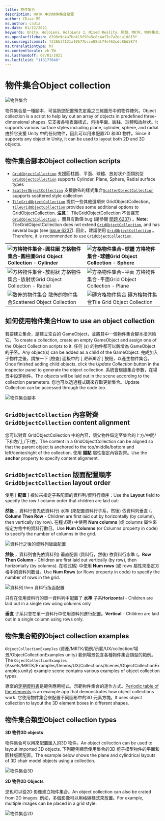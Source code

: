 ```yaml
---
title: 物件集合
description: MRTK 中的物件集合總覽
author: CDiaz-MS
ms.author: cadia
ms.date: 01/12/2021
keywords: Unity、HoloLens、HoloLens 2、Mixed Reality、開發、MRTK、物件集合、
ms.openlocfilehash: 8390e9c4a7bd419f99a5c8c4af7e7a2eca1d8f3f
ms.sourcegitcommit: f338b1f121a10577bcce08a174e462cdc86d5874
ms.translationtype: MT
ms.contentlocale: zh-TW
ms.lasthandoff: 07/01/2021
ms.locfileid: "113177048"
---
```

# <a name="object-collection"></a><span data-ttu-id="497e9-104">物件集合</span><span class="sxs-lookup"><span data-stu-id="497e9-104">Object collection</span></span>

![物件集合](../images/object-collection/MRTK_ObjectCollection_Main.jpg)

<span data-ttu-id="497e9-106">物件集合是一種腳本，可協助您配置預先定義之三維圖形中的物件陣列。</span><span class="sxs-lookup"><span data-stu-id="497e9-106">Object collection is a script to help lay out an array of objects in predefined three-dimensional shapes.</span></span> <span data-ttu-id="497e9-107">它支援各種表面樣式，包括平面、圓柱、球體和放射狀。</span><span class="sxs-lookup"><span data-stu-id="497e9-107">It supports various surface styles including plane, cylinder, sphere, and radial.</span></span> <span data-ttu-id="497e9-108">由於它支援 Unity 中的任何物件，因此可以用來配置2D 和3D 物件。</span><span class="sxs-lookup"><span data-stu-id="497e9-108">Since it supports any object in Unity, it can be used to layout both 2D and 3D objects.</span></span>

## <a name="object-collection-scripts"></a><span data-ttu-id="497e9-109">物件集合腳本</span><span class="sxs-lookup"><span data-stu-id="497e9-109">Object collection scripts</span></span>

- <span data-ttu-id="497e9-110">[`GridObjectCollection`](xref:Microsoft.MixedReality.Toolkit.Utilities.GridObjectCollection) 支援圓柱圖、平面、球體、放射狀介面類別型</span><span class="sxs-lookup"><span data-stu-id="497e9-110">[`GridObjectCollection`](xref:Microsoft.MixedReality.Toolkit.Utilities.GridObjectCollection) supports Cylinder, Plane, Sphere, Radial surface types</span></span>
- <span data-ttu-id="497e9-111">[`ScatterObjectCollection`](xref:Microsoft.MixedReality.Toolkit.Utilities.ScatterObjectCollection) 支援散佈的樣式集合</span><span class="sxs-lookup"><span data-stu-id="497e9-111">[`ScatterObjectCollection`](xref:Microsoft.MixedReality.Toolkit.Utilities.ScatterObjectCollection) supports scattered style collection</span></span>  
- <span data-ttu-id="497e9-112">[`TileGridObjectCollection`](xref:Microsoft.MixedReality.Toolkit.Utilities.TileGridObjectCollection) 提供一些其他選項來 GridObjectCollection。</span><span class="sxs-lookup"><span data-stu-id="497e9-112">[`TileGridObjectCollection`](xref:Microsoft.MixedReality.Toolkit.Utilities.TileGridObjectCollection) provides some additional options to GridObjectCollection.</span></span> <span data-ttu-id="497e9-113">**注意：** TileGridObjectCollection 不會擴充 [`GridObjectCollection`](xref:Microsoft.MixedReality.Toolkit.Utilities.GridObjectCollection) ，而且有數個 bug (請參閱 [問題 6237](https://github.com/microsoft/MixedRealityToolkit-Unity/issues/6237)) 。</span><span class="sxs-lookup"><span data-stu-id="497e9-113">**Note:** TileGridObjectCollection does not extend [`GridObjectCollection`](xref:Microsoft.MixedReality.Toolkit.Utilities.GridObjectCollection), and has several bugs (see [issue 6237](https://github.com/microsoft/MixedRealityToolkit-Unity/issues/6237)).</span></span> <span data-ttu-id="497e9-114">因此，建議使用 [`GridObjectCollection`](xref:Microsoft.MixedReality.Toolkit.Utilities.GridObjectCollection) 。</span><span class="sxs-lookup"><span data-stu-id="497e9-114">Therefore, it is recommended to use [`GridObjectCollection`](xref:Microsoft.MixedReality.Toolkit.Utilities.GridObjectCollection).</span></span>

|![方格物件集合-圓柱圖](../images/object-collection/MRTK_ObjectCollectionCylinder.png) <span data-ttu-id="497e9-116">方格物件集合-圓柱圖</span><span class="sxs-lookup"><span data-stu-id="497e9-116">Grid Object Collection - Cylinder</span></span> | ![方格物件集合-球體](../images/object-collection/MRTK_ObjectCollectionSphere.png) <span data-ttu-id="497e9-118">方格物件集合-球體</span><span class="sxs-lookup"><span data-stu-id="497e9-118">Grid Object Collection - Sphere</span></span> |
|:--- | :--- |
|![方格物件集合-放射狀](../images/object-collection/MRTK_ObjectCollectionRadial.png) <span data-ttu-id="497e9-120">方格物件集合-放射狀</span><span class="sxs-lookup"><span data-stu-id="497e9-120">Grid Object Collection - Radial</span></span> | ![方格物件集合-平面](../images/object-collection/MRTK_ObjectCollectionPlane.png) <span data-ttu-id="497e9-122">方格物件集合-平面</span><span class="sxs-lookup"><span data-stu-id="497e9-122">Grid Object Collection - Plane</span></span> |
|![散佈的物件集合](../images/object-collection/MRTK_ObjectCollectionScattered.png) <span data-ttu-id="497e9-124">散佈的物件集合</span><span class="sxs-lookup"><span data-stu-id="497e9-124">Scattered Object Collection</span></span> | ![磚方格物件集合](../images/object-collection/MRTK_ObjectCollectionTileGrid.png) <span data-ttu-id="497e9-126">磚方格物件集合</span><span class="sxs-lookup"><span data-stu-id="497e9-126">Tile Grid Object Collection</span></span> |

## <a name="how-to-use-an-object-collection"></a><span data-ttu-id="497e9-127">如何使用物件集合</span><span class="sxs-lookup"><span data-stu-id="497e9-127">How to use an object collection</span></span>

<span data-ttu-id="497e9-128">若要建立集合，請建立空白的 GameObject，並將其中一個物件集合腳本指派給它。</span><span class="sxs-lookup"><span data-stu-id="497e9-128">To create a collection, create an empty GameObject and assign one of the Object Collection scripts to it.</span></span> <span data-ttu-id="497e9-129">任何 (s) 的物件都可以新增為 GameObject 的子系。</span><span class="sxs-lookup"><span data-stu-id="497e9-129">Any object(s) can be added as a child of the GameObject.</span></span> <span data-ttu-id="497e9-130">完成加入子物件之後，請按一下 [檢查] 面板中的 [ *更新集合* ] 按鈕，以產生物件集合。</span><span class="sxs-lookup"><span data-stu-id="497e9-130">Once finished adding child objects, click the *Update Collection* button in the inspector panel to generate the object collection.</span></span> <span data-ttu-id="497e9-131">系統會根據集合參數，在場景中設定物件。</span><span class="sxs-lookup"><span data-stu-id="497e9-131">The objects will be laid out in the scene according to the collection parameters.</span></span> <span data-ttu-id="497e9-132">您也可以透過程式碼來存取更新集合。</span><span class="sxs-lookup"><span data-stu-id="497e9-132">Update Collection can be accessed through the code too.</span></span>

![物件集合腳本](../images/object-collection/MRTK_ObjectCollectionScript.png)

## <a name="gridobjectcollection-content-alignment"></a><span data-ttu-id="497e9-134">`GridObjectCollection` 內容對齊</span><span class="sxs-lookup"><span data-stu-id="497e9-134">`GridObjectCollection` content alignment</span></span>

<span data-ttu-id="497e9-135">您可以對齊 GridObjectCollection 中的內容，讓父物件錨定至集合的上方/中間/下和左/上/下/右。</span><span class="sxs-lookup"><span data-stu-id="497e9-135">The content in a GridObjectCollection can be aligned so that the parent object is anchored to the top/middle/bottom and left/center/right of the collection.</span></span> <span data-ttu-id="497e9-136">使用 **錨點** 屬性指定內容對齊。</span><span class="sxs-lookup"><span data-stu-id="497e9-136">Use the **anchor** property to specify content alignment.</span></span>

## <a name="gridobjectcollection-layout-order"></a><span data-ttu-id="497e9-137">`GridObjectCollection` 版面配置順序</span><span class="sxs-lookup"><span data-stu-id="497e9-137">`GridObjectCollection` layout order</span></span>

<span data-ttu-id="497e9-138">使用 [ **配置** ] 欄位來指定子系配置的資料列/資料行順序：</span><span class="sxs-lookup"><span data-stu-id="497e9-138">Use the **Layout** field to specify the row / column order that children are laid out:</span></span>

<span data-ttu-id="497e9-139">**然後** ，資料行會先依資料行) 水準 (來配置資料行子系，然後) 依資料列垂直 (。</span><span class="sxs-lookup"><span data-stu-id="497e9-139">**Column Then Row** - Children are first laid out by horizontally (by column), then vertically (by row).</span></span> <span data-ttu-id="497e9-140">在程式碼) 中使用 **Num columns** (或 columns 屬性來指定方格中的資料行數目。</span><span class="sxs-lookup"><span data-stu-id="497e9-140">Use **Num Columns** (or Columns property in code) to specify the number of columns in the grid.</span></span>

![資料行之後的資料列版面配置](../images/object-collection/MRTK_ColumnThenRow.png)

<span data-ttu-id="497e9-142">**然後** ，資料列會先依資料列) 垂直配置 (資料行，然後) 依資料行水準 (。</span><span class="sxs-lookup"><span data-stu-id="497e9-142">**Row Then Column** - Children are first laid out vertically (by row), then horizontally (by columns).</span></span> <span data-ttu-id="497e9-143">在程式碼) 中使用 **Num rows** (或 rows 屬性來指定方格中的資料列數目。</span><span class="sxs-lookup"><span data-stu-id="497e9-143">Use **Num Rows** (or Rows property in code) to specify the number of rows in the grid.</span></span>

![資料列 then 資料行版面配置](../images/object-collection/MRTK_RowThenColumn.png)

<span data-ttu-id="497e9-145">只有在使用資料行的單一資料列中配置了 **水準** 子系</span><span class="sxs-lookup"><span data-stu-id="497e9-145">**Horizontal** - Children are laid out in a single row using columns only</span></span>

<span data-ttu-id="497e9-146">**垂直** 子系只會在單一資料行中使用資料列進行配置。</span><span class="sxs-lookup"><span data-stu-id="497e9-146">**Vertical** - Children are laid out in a single column using rows only.</span></span>

## <a name="object-collection-examples"></a><span data-ttu-id="497e9-147">物件集合範例</span><span class="sxs-lookup"><span data-stu-id="497e9-147">Object collection examples</span></span>

<span data-ttu-id="497e9-148">`ObjectCollectionExamples` (資產/MRTK/範例/示範/UX/collection/場景/ObjectCollectionExamples unity) 範例場景包含各種物件集合類型的範例。</span><span class="sxs-lookup"><span data-stu-id="497e9-148">The `ObjectCollectionExamples` (Assets/MRTK/Examples/Demos/UX/Collections/Scenes/ObjectCollectionExamples.unity) example scene contains various examples of object collection types.</span></span>

<span data-ttu-id="497e9-149">專案的[定期資料表](https://github.com/Microsoft/MRDesignLabs_Unity_PeriodicTable)是範例應用程式，示範物件集合的運作方式。</span><span class="sxs-lookup"><span data-stu-id="497e9-149">[Periodic table of the elements](https://github.com/Microsoft/MRDesignLabs_Unity_PeriodicTable) is an example app that demonstrates how object collections work.</span></span> <span data-ttu-id="497e9-150">它使用物件集合來配置不同圖形中的3D 元素方塊。</span><span class="sxs-lookup"><span data-stu-id="497e9-150">It uses object collection to layout the 3D element boxes in different shapes.</span></span>

## <a name="object-collection-types"></a><span data-ttu-id="497e9-151">物件集合類型</span><span class="sxs-lookup"><span data-stu-id="497e9-151">Object collection types</span></span>

<span data-ttu-id="497e9-152">**3D 物件**</span><span class="sxs-lookup"><span data-stu-id="497e9-152">**3D objects**</span></span>

<span data-ttu-id="497e9-153">物件集合可以用來配置匯入的3D 物件。</span><span class="sxs-lookup"><span data-stu-id="497e9-153">An object collection can be used to layout imported 3D objects.</span></span> <span data-ttu-id="497e9-154">下列範例顯示使用集合的3D 椅子模型物件的平面和圓柱版面配置。</span><span class="sxs-lookup"><span data-stu-id="497e9-154">The example below shows the plane and cylindrical layouts of 3D chair model objects using a collection.</span></span>

![物件集合3D](../images/object-collection/MRTK_ObjectCollection_3DObjects.jpg)

<span data-ttu-id="497e9-156">**2D 物件**</span><span class="sxs-lookup"><span data-stu-id="497e9-156">**2D Objects**</span></span>

<span data-ttu-id="497e9-157">您也可以從2D 影像建立物件集合。</span><span class="sxs-lookup"><span data-stu-id="497e9-157">An object collection can also be crated from 2D images.</span></span> <span data-ttu-id="497e9-158">例如，多個影像可以用格線樣式來放置。</span><span class="sxs-lookup"><span data-stu-id="497e9-158">For example, multiple images can be placed in a grid style.</span></span>

![物件集合2D](../images/object-collection/MRTK_ObjectCollection_Layout_2DImages.jpg)

